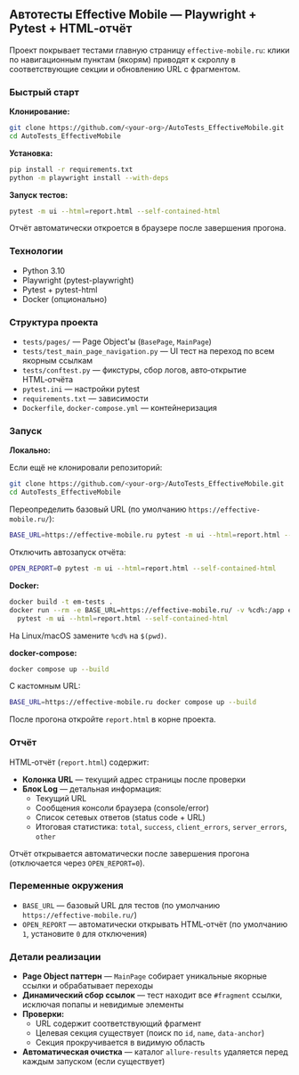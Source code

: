 ## Автотесты Effective Mobile — Playwright + Pytest + HTML‑отчёт

Проект покрывает тестами главную страницу `effective-mobile.ru`: клики по навигационным пунктам (якорям) приводят к скроллу в соответствующие секции и обновлению URL с фрагментом.

### Быстрый старт

**Клонирование:**
```bash
git clone https://github.com/<your-org>/AutoTests_EffectiveMobile.git
cd AutoTests_EffectiveMobile
```

**Установка:**
```bash
pip install -r requirements.txt
python -m playwright install --with-deps
```

**Запуск тестов:**
```bash
pytest -m ui --html=report.html --self-contained-html
```

Отчёт автоматически откроется в браузере после завершения прогона.

### Технологии

- Python 3.10
- Playwright (pytest-playwright)
- Pytest + pytest-html
- Docker (опционально)

### Структура проекта

- `tests/pages/` — Page Object'ы (`BasePage`, `MainPage`)
- `tests/test_main_page_navigation.py` — UI тест на переход по всем якорным ссылкам
- `tests/conftest.py` — фикстуры, сбор логов, авто‑открытие HTML‑отчёта
- `pytest.ini` — настройки pytest
- `requirements.txt` — зависимости
- `Dockerfile`, `docker-compose.yml` — контейнеризация

### Запуск

**Локально:**

Если ещё не клонировали репозиторий:
```bash
git clone https://github.com/<your-org>/AutoTests_EffectiveMobile.git
cd AutoTests_EffectiveMobile
```

Переопределить базовый URL (по умолчанию `https://effective-mobile.ru/`):
```bash
BASE_URL=https://effective-mobile.ru pytest -m ui --html=report.html --self-contained-html
```

Отключить автозапуск отчёта:
```bash
OPEN_REPORT=0 pytest -m ui --html=report.html --self-contained-html
```

**Docker:**

```bash
docker build -t em-tests .
docker run --rm -e BASE_URL=https://effective-mobile.ru/ -v %cd%:/app em-tests \
  pytest -m ui --html=report.html --self-contained-html
```

На Linux/macOS замените `%cd%` на `$(pwd)`.

**docker-compose:**

```bash
docker compose up --build
```

С кастомным URL:
```bash
BASE_URL=https://effective-mobile.ru docker compose up --build
```

После прогона откройте `report.html` в корне проекта.

### Отчёт

HTML‑отчёт (`report.html`) содержит:

- **Колонка URL** — текущий адрес страницы после проверки
- **Блок Log** — детальная информация:
  - Текущий URL
  - Сообщения консоли браузера (console/error)
  - Список сетевых ответов (status code + URL)
  - Итоговая статистика: `total`, `success`, `client_errors`, `server_errors`, `other`

Отчёт открывается автоматически после завершения прогона (отключается через `OPEN_REPORT=0`).

### Переменные окружения

- `BASE_URL` — базовый URL для тестов (по умолчанию `https://effective-mobile.ru/`)
- `OPEN_REPORT` — автоматически открывать HTML‑отчёт (по умолчанию `1`, установите `0` для отключения)

### Детали реализации

- **Page Object паттерн** — `MainPage` собирает уникальные якорные ссылки и обрабатывает переходы
- **Динамический сбор ссылок** — тест находит все `#fragment` ссылки, исключая попапы и невидимые элементы
- **Проверки:**
  - URL содержит соответствующий фрагмент
  - Целевая секция существует (поиск по `id`, `name`, `data-anchor`)
  - Секция прокручивается в видимую область
- **Автоматическая очистка** — каталог `allure-results` удаляется перед каждым запуском (если существует)
